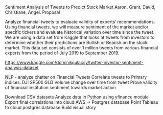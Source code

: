 Sentiment Analysis of Tweets to Predict Stock Market
Aaron, Grant, David, Christiane, Angel.
Proposal


Analyze financial tweets to evaluate validity of experts’ recommendations. Using financial tweets, we will measure sentiment of the market and/or specific tickers and evaluate historical variation over time since the tweet. We are using a data set from Kaggle that looks at tweets from investors to determine whether their predictions are Bullish or Bearish on the stock market. This data set consists of over 1 million tweets from various financial experts from the period of July 2019 to September 2019. 


https://www.kaggle.com/dominikgulacsy/twitter-investor-sentiment-analysis-dataset

NLP - analyze chatter on Financial Tweets
Correlate tweets to 
Primary indices:
DJI
SP500
GLD
Volume change over time from tweet
Prove validity of financial institution sentiment towards market action



Download CSV datasets
Analyze data in Python using yfinance module
Export final correlations into cloud AWS -> Postgres database
Point Tableau to cloud postgres database
Build visual story
